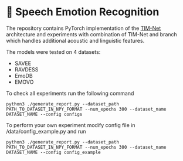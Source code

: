 # 🦇 Speech Emotion Recognition 
The repository contains PyTorch implementation of the [TIM-Net](https://arxiv.org/abs/2211.08233) architecture and experiments with combination of TIM-Net and branch which handles additional acoustic and linguistic features. 

The models were tested on 4 datasets:
- SAVEE
- RAVDESS
- EmoDB
- EMOVO

To check all experiments run the following command
```
python3 ./generate_report.py --dataset_path PATH_TO_DATASET_IN_NPY_FORMAT --num_epochs 300 --dataset_name DATASET_NAME --config configs
```

To perform your own experiment modify config file in /data/config_example.py and run
```
python3 ./generate_report.py --dataset_path PATH_TO_DATASET_IN_NPY_FORMAT --num_epochs 300 --dataset_name DATASET_NAME --config config_example
```

